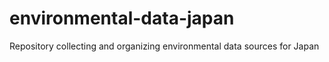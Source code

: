 # environmental-data-japan
Repository collecting and organizing environmental data sources for Japan
